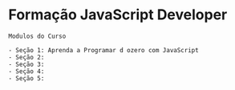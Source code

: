 # Formação JavaScript Developer
```
Modulos do Curso

- Seção 1: Aprenda a Programar d ozero com JavaScript
- Seção 2: 
- Seção 3: 
- Seção 4: 
- Seção 5: 

```

